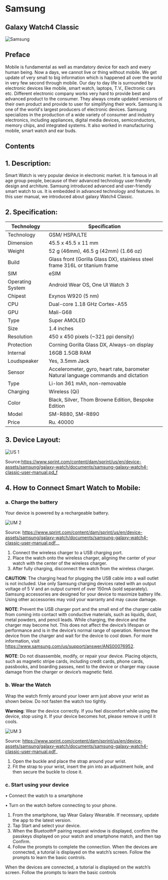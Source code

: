 # Samsung
## Galaxy Watch4 Classic
![Samsung](https://user-images.githubusercontent.com/127011714/222949430-ce6f4a2e-d8c4-4997-b0cc-3693ea227603.PNG)
## Preface
Mobile is fundamental as well as mandatory device for each and every human being. Now a days, we cannot live or thing without mobile. We get update of very small to big information which is happened all over the world in very few second through mobile. Our day to day life is surrounded by electronic devices like mobile, smart watch, laptops, T.V., Electronic cars etc.
Different electronic company works very hard to provide best and advanced product to the consumer. They always create updated versions of their own product and provide to user for simplifying their work.
Samsung is one of the world's largest producers of electronic devices. Samsung specializes in the production of a wide variety of consumer and industry electronics, including appliances, digital media devices, semiconductors, memory chips, and integrated systems. It also worked in
manufacturing mobile, smart watch and ear buds.
 ## Contents
 

## 1. Description:
Smart Watch is very popular device in electronic market. It is famous in all age group people, because of their advanced technology user friendly design and architure. Samsung introduced advanced and user-friendly smart watch to us. It is embedded in advanced technology and features. In this user manual, we introduced about galaxy Watch4 Classic.

## 2. Specification:
| Technology | Specification |
|------------|--------------|
| Technology| GSM/ HSPA/LTE|
| Dimension | 45.5 x 45.5 x 11 mm |
| Weight | 52 g (46mm), 46.5 g (42mm) (1.66 oz)|
| Build |  Glass front (Gorilla Glass DX), stainless steel frame 316L or titanium frame |
| SIM | eSIM|
| Operating System | Android Wear OS, One UI Watch 3 |
|Chipest |Exynos W920 (5 nm)|
|CPU|Dual-core 1.18 GHz Cortex-A55|
|GPU|Mali-G68|
|Type|Super AMOLED|
|Size|1.4 inches|
|Resolution|450 x 450 pixels (~321 ppi density)|
|Protection|Corning Gorilla Glass DX, Always-on display|
|Internal|16GB 1.5GB RAM
|Loudspeaker|Yes, 3.5mm Jack|
|Sensor|Accelerometer, gyro, heart rate, barometer Natural language commands and dictation|
|Type|Li-Ion 361 mAh, non-removable|
|Charging|Wireless (Qi)|
|Color|Black, Silver, Thom Browne Edition, Bespoke Edition|
|Model|SM-R880, SM-R890|
|Price|Ru. 40000|
## 3. Device Layout:
![US 1](https://user-images.githubusercontent.com/127011714/224248377-c4dd4783-4f96-4fcb-98b7-b355652c0e6d.PNG)

Source:https://www.sprint.com/content/dam/sprint/us/en/device-assets/samsung/galaxy-watch/documents/samsung-galaxy-watch4-classic-user-manual.pd_f

## 4. How to Connect Smart Watch to Mobile:
### a. Charge the battery
Your device is powered by a rechargeable battery.

![UM 2](https://user-images.githubusercontent.com/127011714/224252797-4ca42df1-6640-4593-859d-8490932f6a39.PNG)

Source: https://www.sprint.com/content/dam/sprint/us/en/device-assets/samsung/galaxy-watch/documents/samsung-galaxy-watch4-classic-user-manual.pdf__

1. Connect the wireless charger to a USB charging port. 
2. Place the watch onto the wireless charger, aligning the canter of your watch with the center of the wireless charger. 
3. After fully charging, disconnect the watch from the wireless charger.

**CAUTION**: 
The charging head for plugging the USB cable into a wall outlet is not included. Use only Samsung charging devices rated with an output voltage of 5 V and an output current of over 150mA (sold separately). Samsung accessories are designed for your device to maximize battery life. Using other accessories may void your warranty and may cause damage.

**NOTE**:
 Prevent the USB charger port and the small end of the
charger cable from coming into contact with conductive
materials, such as liquids, dust, metal powders, and pencil
leads. While charging, the device and the charger may
become hot. This does not affect the device’s lifespan or
performance and is in the device’s normal range of operation.
Remove the device from the charger and wait for the device
to cool down. For more information, visit
https://www.samsung.com/us/support/answer/ANS00076952.

**NOTE**:
Do not disassemble, modify, or repair your device. Placing
objects, such as magnetic stripe cards, including credit cards,
phone cards, passbooks, and boarding passes, next to the
device or charger may cause damage from the charger or
device’s magnetic field.

### b. Wear the Watch
Wrap the watch firmly around your lower arm just above your
wrist as shown below. Do not fasten the watch too tightly.

**Warning**:
Wear the device correctly. If you feel discomfort while using the device, stop using it. If your device becomes hot, please
remove it until it cools.

 ![UM 3](https://user-images.githubusercontent.com/127011714/224253745-b3119a33-21c3-4575-aaf4-1a5f3c54a849.PNG)
 
Source: https://www.sprint.com/content/dam/sprint/us/en/device-assets/samsung/galaxy-watch/documents/samsung-galaxy-watch4-classic-user-manual.pdf_

1. Open the buckle and place the strap around your wrist. 
2. Fit the strap to your wrist, insert the pin into an adjustment hole, and then secure the buckle to close it.

### c. Start using your device
• Connect the watch to a smartphone

• Turn on the watch before connecting to your phone.
1. From the smartphone, tap Wear Galaxy Wearable. If necessary, update the app to the latest version. 
2. Tap Start and select your device. 
3. When the Bluetooth® pairing request window is displayed, confirm the passkeys displayed on your watch and smartphone match, and then tap Confirm.
4. Follow the prompts to complete the connection. When the devices are connected, a tutorial is displayed on the watch’s screen. Follow the prompts to learn the basic controls. 

When the devices are connected, a tutorial is displayed on the watch’s screen. Follow the prompts to learn the basic controls




